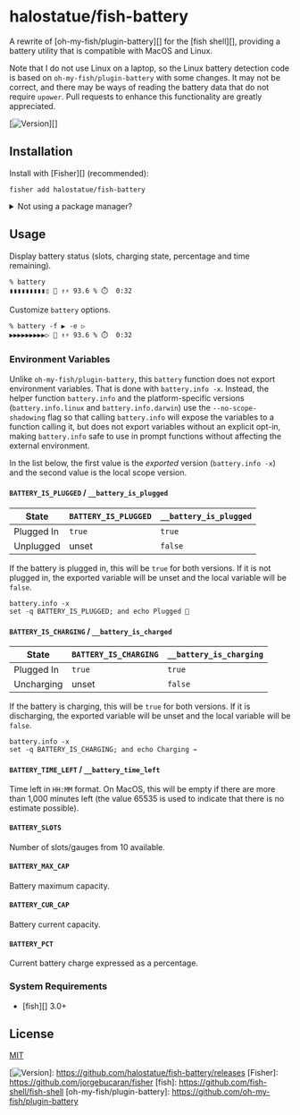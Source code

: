 # halostatue/fish-battery

A rewrite of [oh-my-fish/plugin-battery][] for the [fish shell][], providing
a battery utility that is compatible with MacOS and Linux.

Note that I do not use Linux on a laptop, so the Linux battery detection code
is based on `oh-my-fish/plugin-battery` with some changes. It may not be
correct, and there may be ways of reading the battery data that do not
require `upower`. Pull requests to enhance this functionality are greatly
appreciated.

[![Version][]][]

## Installation

Install with [Fisher][] (recommended):

```fish
fisher add halostatue/fish-battery
```

<details>
<summary>Not using a package manager?</summary>

---

Copy `functions/*.fish` to your fish configuration directory preserving the
directory structure.

</details>

## Usage

Display battery status (slots, charging state, percentage and time
remaining).

```fish
% battery
▮▮▮▮▮▮▮▮▮▯ 🔌 ↑⚡️ 93.6 % ⏱️  0:32
```

Customize `battery` options.

```fish
% battery -f ▶ -e ▷
▶▶▶▶▶▶▶▶▶▷ 🔌 ↑⚡️ 93.6 % ⏱️  0:32
```

### Environment Variables

Unlike `oh-my-fish/plugin-battery`, this `battery` function does not export
environment variables. That is done with `battery.info -x`. Instead, the
helper function `battery.info` and the platform-specific versions
(`battery.info.linux` and `battery.info.darwin`) use the
`--no-scope-shadowing` flag so that calling `battery.info` will expose the
variables to a function calling it, but does not export variables without an
explicit opt-in, making `battery.info` safe to use in prompt functions
without affecting the external environment.

In the list below, the first value is the _exported_ version (`battery.info -x`) and the second value is the local scope version.

#### `BATTERY_IS_PLUGGED` / `__battery_is_plugged`

| State      | `BATTERY_IS_PLUGGED` | `__battery_is_plugged` |
| ---------- | -------------------- | ---------------------- |
| Plugged In | `true`               | `true`                 |
| Unplugged  | unset                | `false`                |

If the battery is plugged in, this will be `true` for both versions. If it is
not plugged in, the exported variable will be unset and the local variable
will be `false`.

```fish
battery.info -x
set -q BATTERY_IS_PLUGGED; and echo Plugged 🔌
```

#### `BATTERY_IS_CHARGING` / `__battery_is_charged`

| State      | `BATTERY_IS_CHARGING` | `__battery_is_charging` |
| ---------- | --------------------- | ----------------------- |
| Plugged In | `true`                | `true`                  |
| Uncharging | unset                 | `false`                 |

If the battery is charging, this will be `true` for both versions. If it is
discharging, the exported variable will be unset and the local variable will
be `false`.

```fish
battery.info -x
set -q BATTERY_IS_CHARGING; and echo Charging ⌁
```

#### `BATTERY_TIME_LEFT` / `__battery_time_left`

Time left in `HH:MM` format. On MacOS, this will be empty if there are more
than 1,000 minutes left (the value 65535 is used to indicate that there is no
estimate possible).

#### `BATTERY_SLOTS`

Number of slots/gauges from 10 available.

#### `BATTERY_MAX_CAP`

Battery maximum capacity.

#### `BATTERY_CUR_CAP`

Battery current capacity.

#### `BATTERY_PCT`

Current battery charge expressed as a percentage.

### System Requirements

- [fish][] 3.0+

## License

[MIT](LICENCE.md)

[version]: https://img.shields.io/github/tag/halostatue/fish-battery.svg?label=Version

[![Version][]]: https://github.com/halostatue/fish-battery/releases
[Fisher]: https://github.com/jorgebucaran/fisher
[fish]: https://github.com/fish-shell/fish-shell
[oh-my-fish/plugin-battery]: https://github.com/oh-my-fish/plugin-battery
